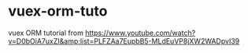 # vuex-orm-tuto
vuex ORM tutorial from https://www.youtube.com/watch?v=D0bOiA7uxZI&amp;list=PLFZAa7EupbB5-MLdEuVP8jXW2WADpvI39

